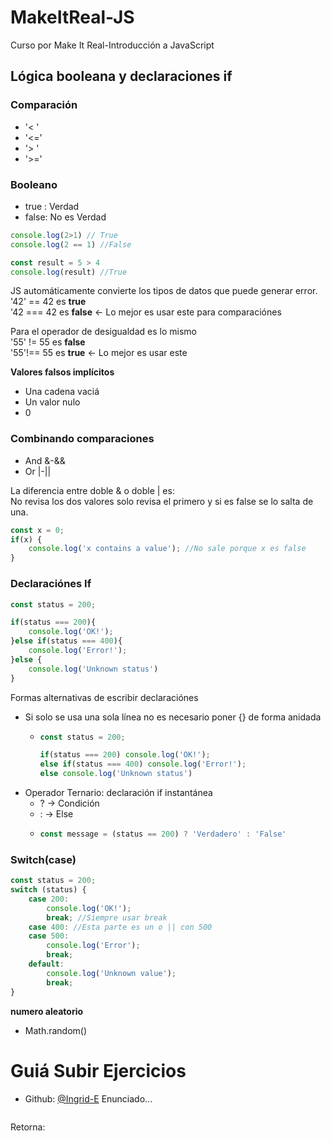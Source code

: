 # MakeItReal-JS
Curso por Make It Real-Introducción a JavaScript

## Lógica booleana y declaraciones if

### Comparación

*   '< '
*   '<='
*   '> '
*   '>='

### Booleano
*   true : Verdad
*   false: No es Verdad

```javascript
console.log(2>1) // True
console.log(2 == 1) //False

const result = 5 > 4
console.log(result) //True
```

JS automáticamente convierte los tipos de datos que puede generar error. <br>
'42' == 42 es **true**<br>
'42 === 42 es **false** <- Lo mejor es usar este para comparaciónes <br>

Para el operador de desigualdad es lo mismo<br>
'55' != 55 es **false**<br>
'55'!== 55 es **true** <- Lo mejor es usar este<br>

**Valores falsos implícitos**
*   Una cadena vaciá
*   Un valor nulo
*   0

### Combinando comparaciones

*   And &-&&
*   Or |-||

La diferencia entre doble & o doble | es: <br>
No revisa los dos valores solo revisa el primero y si es false se lo salta de una.

```javascript
const x = 0;
if(x) {
    console.log('x contains a value'); //No sale porque x es false
}
```

### Declaraciónes If

```javascript
const status = 200;

if(status === 200){
    console.log('OK!');
}else if(status === 400){
    console.log('Error!');
}else {
    console.log('Unknown status')
}
```
Formas alternativas de escribir declaraciónes <br>
*   Si solo se usa una sola línea no es necesario poner {} de forma anidada
    *   ```javascript
        const status = 200;

        if(status === 200) console.log('OK!');
        else if(status === 400) console.log('Error!');
        else console.log('Unknown status')
        ```
* Operador Ternario: declaración if instantánea
    * ? -> Condición
    * : -> Else
    *   ```javascript
        const message = (status == 200) ? 'Verdadero' : 'False'
        ```

### Switch(case)

```javascript
const status = 200;
switch (status) {
    case 200:
        console.log('OK!');
        break; //Siempre usar break
    case 400: //Esta parte es un o || con 500
    case 500:
        console.log('Error');
        break;
    default:
        console.log('Unknown value');
        break;
}
```

**numero aleatorio** <br>
*   Math.random()


# Guiá Subir Ejercicios

* Github: [@Ingrid-E](https://github.com/Ingrid-E)
Enunciado...
```javascript
```
Retorna:
```
```
